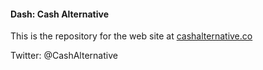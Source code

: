 #### Dash: Cash Alternative

This is the repository for the web site at [cashalternative.co](cashalternative.co)

Twitter: @CashAlternative
